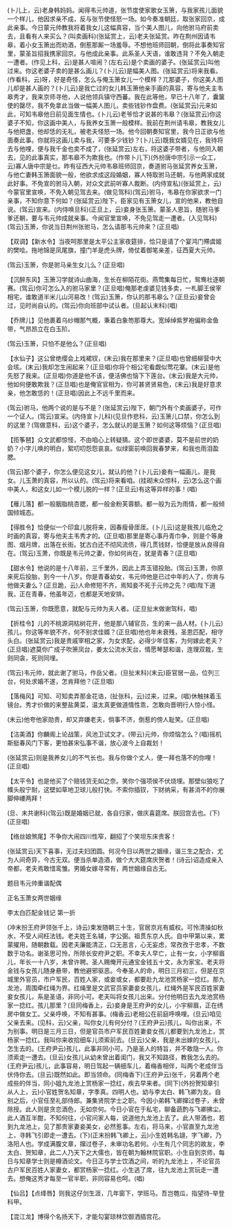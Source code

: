 <!-- { "loadSidebar": true } -->
(卜儿上，云)老身韩妈妈。闻得韦元帅道，张节度使家歌女玉箫，与我家孩儿面貌一个样儿，他因求亲不成，反与张节使怪怒一场。如今奏准朝廷，取张家回京，成此亲事。今日蒙元帅教我将着我女儿这幅真容，当个美人图儿，向他驸马府前卖去，且看有人来买么？(叫卖画科)(张延赏上，云)老夫张延赏。昨在荆州因请韦皋，着小女玉箫出而劝酒，倒惹那厮一场羞辱。不想他班师回朝，倒将此事奏知官里，蒙圣旨招我携家回京。与他成此亲事。此系圣人天语，谁敢违背？不免入朝走一遭者。(作见上科，云)是甚人喧闹？(左右云)是个卖画的婆子。(张延赏云)叫他过来。你这老婆子卖的是甚么画儿？(卜儿云)是幅美人图。(张延赏云)将来我看。(作看科，云)呀，好是奇怪，怎么与俺玉箫女儿一个模样？兀那婆子，你这美人图儿却是甚人画的？(卜儿云)是我亡过的女儿韩玉箫他亲手画的真容，寄与他夫主韦皋秀才，我来京师寻他，人说他领兵镇守西蕃。我在此等他，早已十八年了，囊箧使的罄尽，我不免拿此当做一幅美人图儿，卖些钱钞作盘费。(张延赏云)元来如此，可知韦皋他日前见面生情也。(卜儿云)老爷恰才说甚的韦皋？(张延赏云)你这婆子不知，你这画中美人，与我养女玉箫一般模样。我前在荆州请韦皋，教我女儿与他把盏，他却恁的无礼，被老夫怪怒一场。他今回朝奏知官里，我今日正欲与他面奏此事。你就将这画儿卖与我，可要多少钱钞？(卜儿云)既我女婿见在，我待将去与他哩，便与我千金也卖不成了，(张延赏云)左右，将这婆子带者，与他同入朝去，见的此事真实，那韦皋不为欺我也。(作带卜儿下)(外扮唐中宗引示一众工，云)寡人唐中宗是乜。昨有征西大元帅韦皋班师回京，奏道驸马张延赏养女玉箫，与他亡妻韩玉箫面貌一般，他欲求成这段婚姻，寡人特取驸马还朝，与他两家成就此好事。不免宣的驸马入朝，对众文武前听寡人裁断。(内侍宣私)(张延赏上，云)今蒙官里宣唤，不免入朝见驾去来。(做见驾科)(驾云)驸马，韦皋在你家欲求一门亲事，不知你意下何如？(张延赏云)陛下，臣家见有玉箫女儿，宣的他来，教他自说。(驾云)宣来。(内侍唤旦科)(正旦上，云)妾身张玉箫。蒙圣人恩旨，随驸马爹爹还朝，要与韦元帅成就亲事。今闻官里宣唤，不免见驾走一遭者。(入见驾科)(驾云)玉箫，你说当日荆州张驸马，怎么请那韦元帅来？(正旦唱)

【双调】【新水令】当夜呵那里是太平公主家夜筵排，恰只是请了个宴鸿门殢虞姬的樊哙。拖地锦是凤尾旗，撞门羊是虎头牌，倚仗着御笔亲差，征西夏大元帅。

(驾云)玉箫，你是驸马亲生女儿么？(正旦唱)

【沉醉东风】玉箫习学就诗山曲海，生长在柳陌花街。燕莺集每日忙，鸳鸯社逐朝赛。(驾云)你可怎么入的驸马家里？(正旦唱)俺那老虔婆见钱多卖，一札脚王侯宰相宅，谁敢道半米儿山河易改！(驾云)玉箫，你认的那韦皋么？(正旦云)妾曾会过，见时尚自认的。(驾云)你向班部中试认者。(旦起认末科)(唱)

【乔牌儿】见他裹着乌纱帽那气概，秉着白象笏那尊大。宽绰绰紫罗袍偏称金鱼带，气昂昂立在白玉阶。

(驾云)玉箫，只怕不是他么？(正旦唱)

【水仙子】这公曾绝缨会上戏裙钗，(末云)我在那里来？(正旦唱)也曾细柳营中大会垓。(末云)我却怎生闹起来？(正旦唱)你将个相公宅看觑似莺花寨。(末云)是他先怒了我来。(正旦唱)你道是他不该，便活佛也恼下下莲台。(末云)我是大元帅，他如何便敢欺我？(正旦唱)也是俺官官相为，你可甚贤贤易色，(末云)我是好意求亲，他怎敢恁的！(正旦唱)因此上不远千里而来。

(驾云)驸马，他两个说的是与不是？(张延赏云)陛下，朝门外有个卖画婆子，可作一个证人。(驾云)宣采。(内侍宣卜儿科)(见旦作悲科，云)玉箫儿口禁，你怎么到的这里？(驾做意科，云)这个婆子，怎么就认的是玉箫？如何这等烦恼？(正旦唱)

【揽筝琶】众文武都惊怪，不由咱心上转疑猜。这个即世婆婆，莫不是前世的奶奶？小字儿唤的明白，絮叨叨怨怨哀哀。似绿窗前唤回我春梦来，和我也雨泪盈腮。

(驾云)那个婆子，你怎么便见这女儿，就认的他？(卜儿云)妾有一幅画儿，是我女。儿玉萧的真容，所以认的。(驾云)将来看咱。(挂砌末众惊科，云)怎么这个画中美人，和这女儿如一个模儿脱的一样？(正旦云)有这等异样的事！(唱)

【雁儿落】都一般胭脂桃杏腮，都一般金粉芙蓉额。都一般为云为雨情，都一般倾国倾城态。

【得胜令】恰便似一个印盒儿脱将来，因春瘦骨厓厓。(卜儿云)这是我孩儿临危之时画的真容，寄与他夫主韦秀才的。(正旦唱)那里是寄心事丹青巾争，则是个等身图、烟月牌，出落在长街。犹古白还不彻风流债，得几贯钱财，恰便是放从良得自在。(驾云)玉萧，你既是韦元帅之妻，你如何尚在，犹是青春？(正旦唱)

【甜水令】他说的是十八年前，三千里外，因此上弄玉错投胎。(驾云)玉萧，你原来死后投胎，到今一十八岁。你是青春幼女，韦元帅他是已过中年的人了，你肯与他做夫妻么？(正旦跪，云)人命修短不齐，焉知妾不死于元帅之先？(唱)陛下道我，正在青春，他虽年迈，也都是天地安排。

(驾云)玉箫，你既愿意，就配与元帅为夫人者。(正旦扯末做谢驾科，唱)

【折桂令】儿的不桃源洞枯树花开，他是那八辅官员，生的来一品人材。(卜儿云)孩儿，你这等年貌不齐，何不别求佳婿？(正旦唱)他也年未衰残，圣恩匹配，相守头白。(张延赏云)我是贵戚宰相之家，为女求配，必得少年佳客，为何嫁此老夫？(正旦唱)遮莫你广成子吹箫凤台，姜太公流水天台，情愿琴瑟和谐，连理双栽，生则同衾，死则同埋。

(驾云)韦元帅，就此谢了驸马，作岳父者。(旦扯末科)(末云)臣官居一品，位列三台，何处求婚不遂，怎肯拜他？(正旦唱)

【落梅风】可知、可知卖弄那金花诰，(扯张科，云)过来，过来。(唱)休触抹着玉镜台。秀才价做的来整盐黄菜，温太真更做道情性乖，怎敢向晋明行人惊小怪。

(末云)他夸他家勋贵，却又弃嫌老夫，倘事不济，倒惹的傍人耻笑。(正旦唱)

【沽美酒】你麟阁上论战策，风池卫试文才。(带云)元帅，你烦恼怎么？(唱)摇机斯挺春风门下客，更怕甚宋弘事不谐，放心波今上自裁划！

(张延赏云)则是我养女儿的不气长也。我与你做个丈人，便一拜也落不的你哩！(正旦唱)

【太平令】也是他买了个赔钱货无如之奈。笑你个强项侯不伏烧埋。那壁似狼吃了幞头般宁耐，这壁如草地卫球儿般打快。不索你插钗，下财纳采，有甚消不的你展脚伸崾两拜！

(旦、末共谢科)(驾云)既是婚姻已就，各自归家，做庆喜筵席。朕回宫去也。(下)(正旦唱)

【络丝娘煞尾】不争你大闹四川性窄，翻招了个笑坦东床贵客！

(张延赏云)天下喜事，无过夫妇团圆。何况今日以两世之姻缘，谐三生之配合，尤为人间奇异，今古无双。便当杀单造酒，做个大大筵席庆贺者！(诗云)诏造成亲入帝都，老夫焉敢惜鸾雏。男婚女嫁寻常有，两世姻缘自古无。

题目韦元帅重谐配偶

正名玉萧女两世姻缘
　

李太白匹配金钱记
第一折

(冲末扮王府尹领张千上，诗云)束发随朝三十生，官居京兆有威权。可怜清操如秋水，不受人间枉法钱。老夫姓王名辅，字公弼。祖贯东京人氏。自中甲第以来，累蒙擢用，随朝数载。因老夫廉能清正，口无恶言，心无妄虑，常孜孜于忠孝，不数数于功名。谢圣思可怜，所除长安府尹之职。不幸夫人早亡，止有一女，小字柳眉儿，年长一十八岁，未曾许聘。圣人赐俺开元通宝金钱五十文，永为家宝。老夫将金钱与女孩儿随身悬带，教他避邪驱恶。今奉圣人的命，明日三月初三，但是在京城里外官员，市户军民，百姓人家，或妾或女，都要赴九龙池赏杨家一捻红。那九龙池，周围牵红绳为界。红绳里是文武官员家妻妾女孩儿，红绳外是军民百姓家妻妾女孩儿，系是圣语，非同小可。老夫叫将女孩儿出来。分付他明日去九龙池赏杨家一捻红。孩儿那里？(旦同梅香上，云)妾身是王府尹的女儿，小宇柳眉，正在绣房中做女工。父亲呼唤，不知有甚事。(梅香云)老相公在前庭呼唤哩。(旦云)咱见父亲去来。(见科，云)父亲，叫你女儿有何分付？(王府尹云)孩儿，叫你出来，不为别事。明日是三月三日，但是官员市户军民百姓妻妾女孩儿都要到九龙池上，赏杨家一捻红。我叫你来收拾细车儿须索前去。(旦云)父亲，我是未出嫁的女孩儿，怎生去的。(王府尹云)孩儿，此事非同小可。乃是圣人的特旨，并不敢隐一人。你须索走一遭去。(旦云)女孩儿从幼未曾出着闺门，我又不知路径，教我怎么去的。(王府尹云)孩儿，此事容易，明日驾起一辆细车儿，着梅香相伴，叫两个老成伴当伏侍你去。(旦云)既然如此。即当领命。(同梅香下)(王府尹云)张千，另着两个老成些的伴当，同小姐九龙池上赏杨家一捻红，疾去早来者。(同下)(外扮贺知章引从人上，云)小官姓贺名知章，字季真。四明人也。幼与李太白、韩飞卿为友。自别之后，小官任至礼部侍郎。兼集贤院学士之职。今因小弟韩飞卿撺过卷子，未曾除授。此人则是贪恋酒色，无如奈何。今日小官在于私宅，聊备蔬酌与飞卿拂尘。此人酒互半酣，不知何往，小官问家人每，说道他九龙池上去了。此人带酒也，若到九龙池上，见了那贵家妻妾美女，必然惹事。左右，将马来，小官直至九龙池上，寻韩飞引即走一遭去。(下)(正末扮韩飞卿上，云)小生姓韩名翃，字飞卿，乃洛阳人也。学成满腹文章，撺过卷子，未审功名若何。小生有几个同志的故友，李太白、贺知章，此二人乃天下之大儒也，皆在朝为翰林院官职。小生自到京师，每日与知章学士则是樽酒论文。今日正与学士饮酒之间，听的九龙池上
，不论官员古户军民百姓人家妻女，都赏杨家一捻红。小生逃了席，往九龙池上赏玩走一遭去。想俺这秀才每至一官半职，非同容易也呵。(唱)

【仙吕】【点绛唇】则我这仔剑生涯，几年窗下，学班马。吾岂匏瓜，指望待-举登科甲。

【混江龙】博得个名扬天下，才能勾宴琼林饮御洒插宫花。

